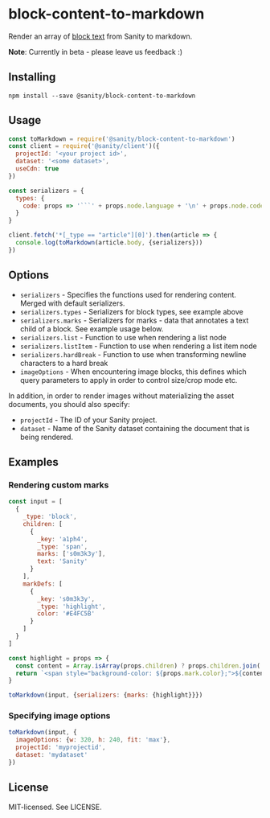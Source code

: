 # block-content-to-markdown

Render an array of [block text](https://www.sanity.io/docs/schema-types/block-type) from Sanity to markdown.

**Note**: Currently in beta - please leave us feedback :)

## Installing

```
npm install --save @sanity/block-content-to-markdown
```

## Usage

````js
const toMarkdown = require('@sanity/block-content-to-markdown')
const client = require('@sanity/client')({
  projectId: '<your project id>',
  dataset: '<some dataset>',
  useCdn: true
})

const serializers = {
  types: {
    code: props => '```' + props.node.language + '\n' + props.node.code + '\n```'
  }
}

client.fetch('*[_type == "article"][0]').then(article => {
  console.log(toMarkdown(article.body, {serializers}))
})
````

## Options

- `serializers` - Specifies the functions used for rendering content. Merged with default serializers.
- `serializers.types` - Serializers for block types, see example above
- `serializers.marks` - Serializers for marks - data that annotates a text child of a block. See example usage below.
- `serializers.list` - Function to use when rendering a list node
- `serializers.listItem` - Function to use when rendering a list item node
- `serializers.hardBreak` - Function to use when transforming newline characters to a hard break
- `imageOptions` - When encountering image blocks, this defines which query parameters to apply in order to control size/crop mode etc.

In addition, in order to render images without materializing the asset documents, you should also specify:

- `projectId` - The ID of your Sanity project.
- `dataset` - Name of the Sanity dataset containing the document that is being rendered.

## Examples

### Rendering custom marks

```js
const input = [
  {
    _type: 'block',
    children: [
      {
        _key: 'a1ph4',
        _type: 'span',
        marks: ['s0m3k3y'],
        text: 'Sanity'
      }
    ],
    markDefs: [
      {
        _key: 's0m3k3y',
        _type: 'highlight',
        color: '#E4FC5B'
      }
    ]
  }
]

const highlight = props => {
  const content = Array.isArray(props.children) ? props.children.join('') : props.children
  return `<span style="background-color: ${props.mark.color};">${content}</span>`
}

toMarkdown(input, {serializers: {marks: {highlight}}})
```

### Specifying image options

```js
toMarkdown(input, {
  imageOptions: {w: 320, h: 240, fit: 'max'},
  projectId: 'myprojectid',
  dataset: 'mydataset'
})
```

## License

MIT-licensed. See LICENSE.
